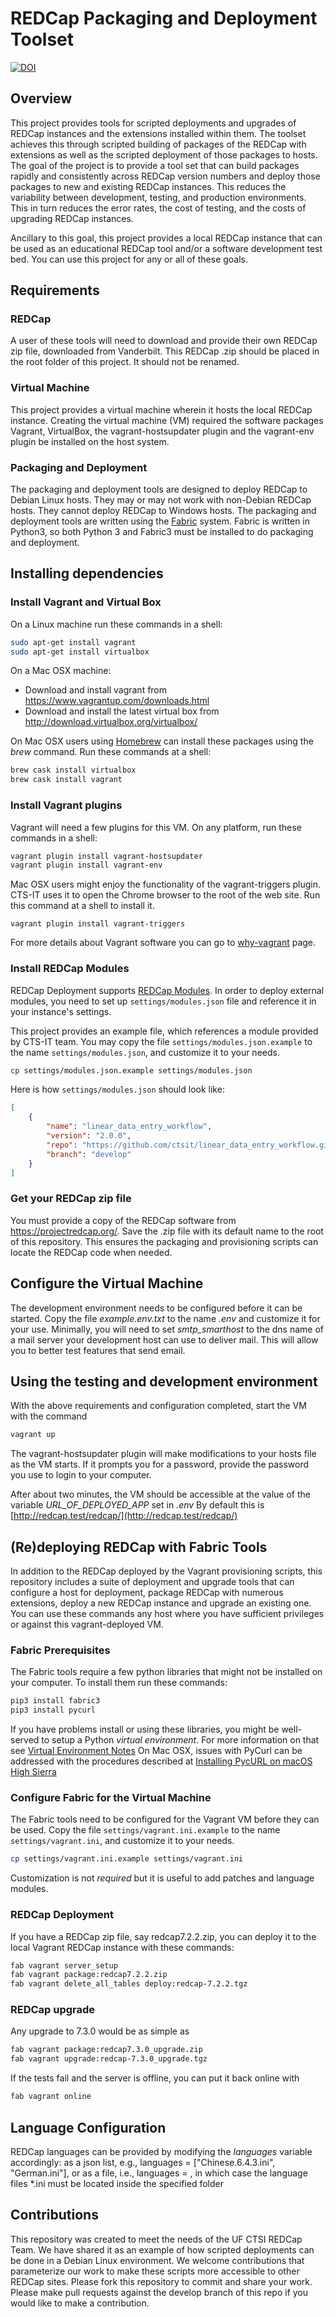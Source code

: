 # REDCap Packaging and Deployment Toolset

[![DOI](https://zenodo.org/badge/57070252.svg)](https://zenodo.org/badge/latestdoi/57070252)

## Overview

This project provides tools for scripted deployments and upgrades of REDCap instances and the extensions installed within them. The toolset achieves this through scripted building of packages of the REDCap with extensions as well as the scripted deployment of those packages to hosts. The goal of the project is to provide a tool set that can build packages rapidly and consistently across REDCap version numbers and deploy those packages to new and existing REDCap instances. This reduces the variability between development, testing, and production environments. This in turn reduces the error rates, the cost of testing, and the costs of upgrading REDCap instances.

Ancillary to this goal, this project provides a local REDCap instance that can be used as an educational REDCap tool and/or a software development test bed. You can use this project for any or all of these goals.


## Requirements

### REDCap

A user of these tools will need to download and provide their own REDCap zip
file, downloaded from Vanderbilt. This REDCap .zip should be placed in the
root folder of this project. It should not be renamed.

### Virtual Machine

This project provides a virtual machine wherein it hosts the local REDCap instance. Creating the virtual machine (VM) required the software packages Vagrant, VirtualBox, the vagrant-hostsupdater plugin and the vagrant-env plugin be installed on the host system.

### Packaging and Deployment

The packaging and deployment tools are designed to deploy REDCap to Debian Linux hosts. They may or may not work with non-Debian REDCap hosts.  They cannot deploy REDCap to Windows hosts. The packaging and deployment tools are written using the [Fabric](http://www.fabfile.org/) system. Fabric is written in Python3, so both Python 3 and Fabric3 must be installed to do packaging and deployment.


## Installing dependencies

### Install Vagrant and Virtual Box

On a Linux machine run these commands in a shell:

```bash
sudo apt-get install vagrant
sudo apt-get install virtualbox
```

On a Mac OSX machine:

-   Download and install vagrant from <https://www.vagrantup.com/downloads.html>
-   Download and install the latest virtual box from <http://download.virtualbox.org/virtualbox/>

On Mac OSX users using [Homebrew](http://brew.sh/) can install these packages
using the _brew_ command.  Run these commands at a shell:

```bash
brew cask install virtualbox
brew cask install vagrant
```


### Install Vagrant plugins

Vagrant will need a few plugins for this VM. On any platform, run these commands in a shell:

```bash
vagrant plugin install vagrant-hostsupdater
vagrant plugin install vagrant-env
```

Mac OSX users might enjoy the functionality of the vagrant-triggers plugin.  CTS-IT uses it to open the Chrome browser to the root of the web site. Run this command at a shell to install it.

    vagrant plugin install vagrant-triggers

For more details about Vagrant software you can go to [why-vagrant](https://docs.vagrantup.com/v2/why-vagrant/) page.

### Install REDCap Modules
REDCap Deployment supports [REDCap Modules](https://github.com/vanderbilt/redcap-external-modules). In order to deploy external modules, you need to set up `settings/modules.json` file and reference it in your instance's settings.

This project provides an example file, which references a module provided by CTS-IT team. You may copy the file `settings/modules.json.example` to the name `settings/modules.json`, and customize it to your needs.
```bash
cp settings/modules.json.example settings/modules.json
```

Here is how `settings/modules.json` should look like:
```json
[
    {
        "name": "linear_data_entry_workflow",
        "version": "2.0.0",
        "repo": "https://github.com/ctsit/linear_data_entry_workflow.git",
        "branch": "develop"
    }
]
```


### Get your REDCap zip file

You must provide a copy of the REDCap software from <https://projectredcap.org/>. Save the .zip file with its default name to the root of this repository. This ensures the packaging and provisioning scripts can locate the REDCap code when needed.


## Configure the Virtual Machine

The development environment needs to be configured before it can be started.
Copy the file _example.env.txt_ to the name _.env_ and customize it for your
use. Minimally, you will need to set _smtp\_smarthost_ to the dns name of a mail
server your development host can use to deliver mail.  This will allow you to
better test features that send email.


## Using the testing and development environment

With the above requirements and configuration completed, start the VM with the command

```bash
vagrant up
```

The vagrant-hostsupdater plugin will make modifications to your hosts file as the VM starts.  If it prompts you for a password, provide the password you use to login to your computer.

After about two minutes, the VM should be accessible at the value of the variable _URL\_OF\_DEPLOYED\_APP_ set in _.env_  By default this is [http://redcap.test/redcap/](http://redcap.test/redcap/)


## (Re)deploying REDCap with Fabric Tools

In addition to the REDCap deployed by the Vagrant provisioning scripts, this repository includes a suite of deployment and upgrade tools that can configure a host for deployment, package REDCap with numerous extensions, deploy a new REDCap instance and upgrade an existing one.  You can use these commands any host where you have sufficient privileges or against this vagrant-deployed VM.

### Fabric Prerequisites

The Fabric tools require a few python libraries that might not be installed on your computer.  To install them run these commands:

```bash
pip3 install fabric3
pip3 install pycurl
```

If you have problems install or using these libraries, you might be well-served to setup a Python _virtual environment_. For more information on that see [Virtual Environment Notes](docs/virtual_env_notes.md)  On Mac OSX, issues with PyCurl can be addressed with the procedures described at [Installing PycURL on macOS High Sierra](https://cscheng.info/2018/01/26/installing-pycurl-on-macos-high-sierra.html)


### Configure Fabric for the Virtual Machine

The Fabric tools need to be configured for the Vagrant VM before they can be used.
Copy the file `settings/vagrant.ini.example` to the name `settings/vagrant.ini`, and customize it to your needs.

```bash
cp settings/vagrant.ini.example settings/vagrant.ini
```

Customization is not _required_ but it is useful to add patches and language modules.


### REDCap Deployment

If you have a REDCap zip file, say redcap7.2.2.zip, you can deploy it to the local Vagrant REDCap instance with these commands:

```bash
fab vagrant server_setup
fab vagrant package:redcap7.2.2.zip
fab vagrant delete_all_tables deploy:redcap-7.2.2.tgz
```


### REDCap upgrade

Any upgrade to 7.3.0 would be as simple as

```bash
fab vagrant package:redcap7.3.0_upgrade.zip
fab vagrant upgrade:redcap-7.3.0_upgrade.tgz
```

If the tests fail and the server is offline, you can put it back online with

```bash
fab vagrant online
```

## Language Configuration

REDCap languages can be provided by modifying the _languages_ variable accordingly:
as a json list, e.g., languages = ["Chinese.6.4.3.ini", "German.ini"], or
as a file, i.e., languages = <languageFolder>, in which case the language files *.ini must be located inside the specified folder


## Contributions

This repository was created to meet the needs of the UF CTSI REDCap Team.  We
have shared it as an example of how scripted deployments can be done in a
Debian Linux environment.  We welcome contributions that parameterize our work
to make these scripts more accessible to other REDCap sites.  Please fork this
repository to commit and share your work.  Please make pull requests against
the develop branch of this repo if you would like to make a contribution.
